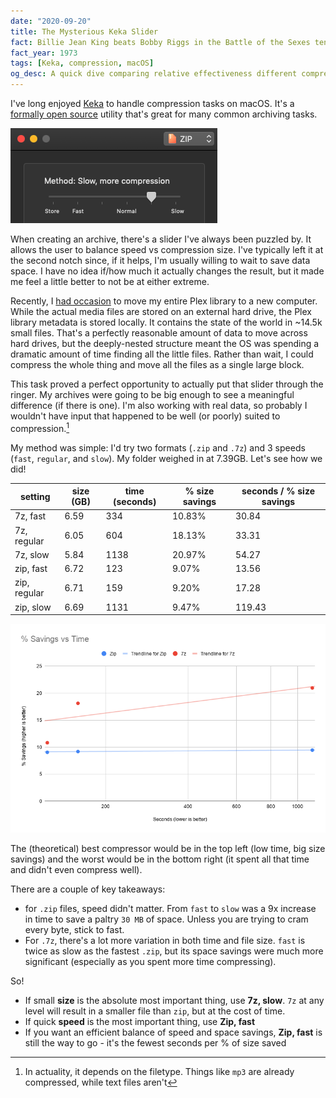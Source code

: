 ```yaml
---
date: "2020-09-20"
title: The Mysterious Keka Slider
fact: Billie Jean King beats Bobby Riggs in the Battle of the Sexes tennis match at the Houston Astrodome.
fact_year: 1973
tags: [Keka, compression, macOS]
og_desc: A quick dive comparing relative effectiveness different compression speeds and formats.
---
```


I've long enjoyed [Keka](https://www.keka.io/en/) to handle compression tasks on macOS. It's a [formally open source](https://github.com/aonez/Keka#so-where-is-the-source-code) utility that's great for many common archiving tasks.

![](./images/slider.png)

When creating an archive, there's a slider I've always been puzzled by. It allows the user to balance speed vs compression size. I've typically left it at the second notch since, if it helps, I'm usually willing to wait to save data space. I have no idea if/how much it actually changes the result, but it made me feel a little better to not be at either extreme.

Recently, I [had occasion](/blog/post/thunderbolts-and-lightning/) to move my entire Plex library to a new computer. While the actual media files are stored on an external hard drive, the Plex library metadata is stored locally. It contains the state of the world in ~14.5k small files. That's a perfectly reasonable amount of data to move across hard drives, but the deeply-nested structure meant the OS was spending a dramatic amount of time finding all the little files. Rather than wait, I could compress the whole thing and move all the files as a single large block.

This task proved a perfect opportunity to actually put that slider through the ringer. My archives were going to be big enough to see a meaningful difference (if there is one). I'm also working with real data, so probably I wouldn't have input that happened to be well (or poorly) suited to compression.[^1]

My method was simple: I'd try two formats (`.zip` and `.7z`) and 3 speeds (`fast`, `regular`, and `slow`). My folder weighed in at 7.39GB. Let's see how we did!

| setting      | size (GB) | time (seconds) | % size savings | seconds / % size savings |
| ------------ | --------- | -------------- | -------------- | ------------------------ |
| 7z, fast     | 6.59      | 334            | 10.83%         | 30.84                    |
| 7z, regular  | 6.05      | 604            | 18.13%         | 33.31                    |
| 7z, slow     | 5.84      | 1138           | 20.97%         | 54.27                    |
| zip, fast    | 6.72      | 123            | 9.07%          | 13.56                    |
| zip, regular | 6.71      | 159            | 9.20%          | 17.28                    |
| zip, slow    | 6.69      | 1131           | 9.47%          | 119.43                   |

![](./images/percentage-vs-time.png)

The (theoretical) best compressor would be in the top left (low time, big size savings) and the worst would be in the bottom right (it spent all that time and didn't even compress well).

There are a couple of key takeaways:

- for `.zip` files, speed didn't matter. From `fast` to `slow` was a 9x increase in time to save a paltry `30 MB` of space. Unless you are trying to cram every byte, stick to fast.
- For `.7z`, there's a lot more variation in both time and file size. `fast` is twice as slow as the fastest `.zip`, but its space savings were much more significant (especially as you spent more time compressing).

So!

- If small **size** is the absolute most important thing, use **7z, slow**. `7z` at any level will result in a smaller file than `zip`, but at the cost of time.
- If quick **speed** is the most important thing, use **Zip, fast**
- If you want an efficient balance of speed and space savings, **Zip, fast** is still the way to go - it's the fewest seconds per % of size saved

[^1]: In actuality, it depends on the filetype. Things like `mp3` are already compressed, while text files aren't
